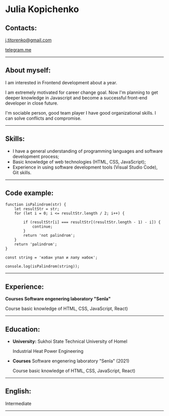 # Julia Kopichenko

## Contacts:
[j.titorenko@gmail.com](j.titorenko@gmail.com)

[telegram.me](https://t.me/Yuliya_IT_Poland)
***

## About myself:

I am interested in Frontend development about a year.

I am extremely motivated for career change goal. Now I'm planning to get deeper knowledge in Javascript and become a successful front-end developer in close future.

I'm sociable person, good team player I have good organizational skills. I can solve conflicts and compromise.

***

## Skills:
- I have a general understanding of programming languages and software development process;
- Basic knowledge of web technologies (HTML, CSS, JavaScript);
- Experience in using software development tools (Visual Studio Code), Git skills.

***

## Code example:

```
function isPalindrom(str) {
	let resultStr = str;
	for (let i = 0; i <= resultStr.length / 2; i++) {

		if (resultStr[i] === resultStr[(resultStr.length - 1) - i]) {
			continue;
		}
		return 'not palindrom';
	}
	return 'palindrom';
}

const string = 'кобан упал и лапу набок';

console.log(isPalindrom(string));
```

***
## Experience:

**Courses Software engenering laboratory "Senla"**

Course basic knowledge of  HTML, CSS, JavaScript, React)

***
## Education:
 - **University:** Sukhoi State Technical University of Homel

    Industrial Heat Power Engineering

 - **Courses** Software engenering laboratory "Senla" (2021)

    Course basic knowledge of  HTML, CSS, JavaScript, React)

***
## English:

Intermediate

***